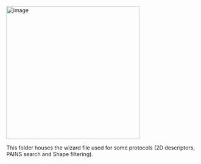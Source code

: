 
<img width="350" alt="image" src="https://user-images.githubusercontent.com/83068588/175296153-dc11dada-f584-4eaa-9003-cdec3c852e56.png">

This folder houses the wizard file used for some protocols (2D descriptors, PAINS search and Shape filtering).
